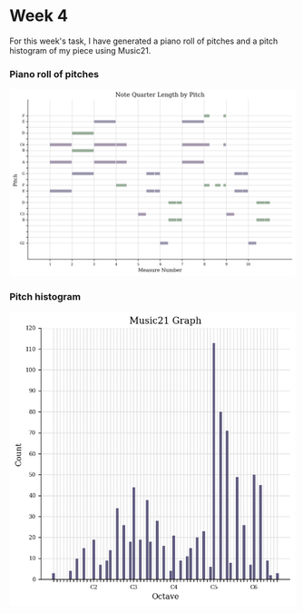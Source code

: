 # Week 4

For this week's task, I have generated a piano roll of pitches and a pitch histogram of my piece using Music21.

### Piano roll of pitches 
![Piano roll of pitches](pianoroll.png)

### Pitch histogram
![Pitch histogram](pitchhistogram.png) 

